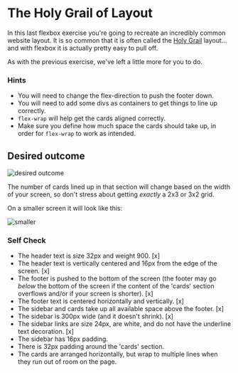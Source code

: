 # The Holy Grail of Layout

In this last flexbox exercise you're going to recreate an incredibly common website layout. It is so common that it is often called the [Holy Grail](https://www.google.com/search?q=holy+grail+layout&tbm=isch&sclient=img) layout... and with flexbox it is actually pretty easy to pull off.

As with the previous exercise, we've left a little more for you to do.

### Hints
- You will need to change the flex-direction to push the footer down.
- You will need to add some divs as containers to get things to line up correctly.
- `flex-wrap` will help get the cards aligned correctly.
-  Make sure you define how much space the cards should take up, in order for `flex-wrap` to work as intended.

## Desired outcome

![desired outcome](./desired-outcome.png)

The number of cards lined up in that section will change based on the width of your screen, so don't stress about getting _exactly_ a 2x3 or 3x2 grid.

On a smaller screen it will look like this:

![smaller](./desired-outcome-smaller.png)

### Self Check
- The header text is size 32px and weight 900. [x]
- The header text is vertically centered and 16px from the edge of the screen. [x]
- The footer is pushed to the bottom of the screen (the footer may go _below_ the bottom of the screen if the content of the 'cards' section overflows and/or if your screen is shorter). [x]
- The footer text is centered horizontally and vertically. [x]
- The sidebar and cards take up all available space above the footer. [x]
- The sidebar is 300px wide (and it doesn't shrink). [x]
- The sidebar links are size 24px, are white, and do not have the underline text decoration. [x]
- The sidebar has 16px padding.
- There is 32px padding around the 'cards' section.
- The cards are arranged horizontally, but wrap to multiple lines when they run out of room on the page.
